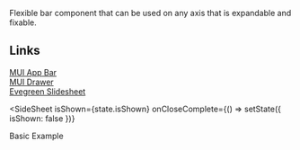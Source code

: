 Flexible bar component that can be used on any axis that is expandable and fixable.

## Links

[MUI App Bar](https://material-ui.com/components/app-bar/)<br />
[MUI Drawer](https://material-ui.com/components/drawers/#drawer)<br />
[Evegreen Slidesheet](https://evergreen.segment.com/components/side-sheet)

<SideSheet
  isShown={state.isShown}
  onCloseComplete={() => setState({ isShown: false })}
>
  <Paragraph margin={40}>Basic Example</Paragraph>
</SideSheet>

